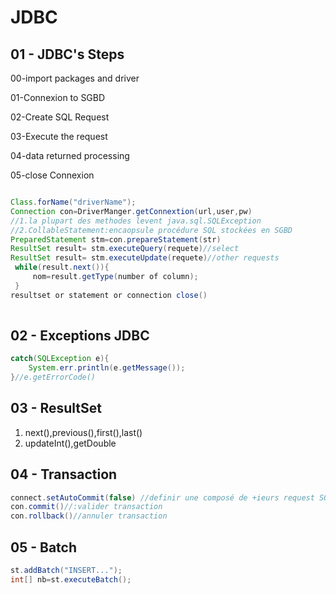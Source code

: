 # JDBC

## 01 - JDBC's  Steps

00-import packages and driver

01-Connexion to SGBD

02-Create SQL Request

03-Execute the request

04-data returned processing 

05-close Connexion

```java

Class.forName("driverName");
Connection con=DriverManger.getConnextion(url,user,pw)
//1.la plupart des methodes levent java.sql.SQLException
//2.CollableStatement:encaopsule procédure SQL stockées en SGBD
PreparedStatement stm=con.prepareStatement(str)
ResultSet result= stm.executeQuery(requete)//select
ResultSet result= stm.executeUpdate(requete)//other requests
 while(result.next()){
     nom=result.getType(number of column);
 }
resultset or statement or connection close()
 
```

## 02 - Exceptions JDBC

```java
catch(SQLException e){
    System.err.println(e.getMessage());  
}//e.getErrorCode()
```

## 03 - ResultSet

1. next(),previous(),first(),last()
2. updateInt(),getDouble

## 04 - Transaction

```java
connect.setAutoCommit(false) //definir une composé de +ieurs request SQL
con.commit()//:valider transaction
con.rollback()//annuler transaction
```

## 05 - Batch

```java
st.addBatch("INSERT...");
int[] nb=st.executeBatch();

```

